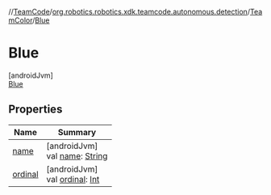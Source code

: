 //[TeamCode](../../../../index.md)/[org.robotics.robotics.xdk.teamcode.autonomous.detection](../../index.md)/[TeamColor](../index.md)/[Blue](index.md)

# Blue

[androidJvm]\
[Blue](index.md)

## Properties

| Name | Summary |
|---|---|
| [name](../../../org.robotics.robotics.xdk.teamcode.subsystem.claw/-extendable-claw/-claw-state-update/-both/index.md#-372974862%2FProperties%2F863896225) | [androidJvm]<br>val [name](../../../org.robotics.robotics.xdk.teamcode.subsystem.claw/-extendable-claw/-claw-state-update/-both/index.md#-372974862%2FProperties%2F863896225): [String](https://kotlinlang.org/api/latest/jvm/stdlib/kotlin/-string/index.html) |
| [ordinal](../../../org.robotics.robotics.xdk.teamcode.subsystem.claw/-extendable-claw/-claw-state-update/-both/index.md#-739389684%2FProperties%2F863896225) | [androidJvm]<br>val [ordinal](../../../org.robotics.robotics.xdk.teamcode.subsystem.claw/-extendable-claw/-claw-state-update/-both/index.md#-739389684%2FProperties%2F863896225): [Int](https://kotlinlang.org/api/latest/jvm/stdlib/kotlin/-int/index.html) |
